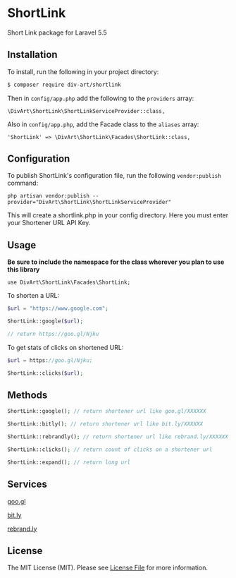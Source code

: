 # ShortLink
Short Link package for Laravel 5.5

## Installation

To install, run the following in your project directory:

``` bash
$ composer require div-art/shortlink
```

Then in `config/app.php` add the following to the `providers` array:

```
\DivArt\ShortLink\ShortLinkServiceProvider::class,
```

Also in `config/app.php`, add the Facade class to the `aliases` array:

```
'ShortLink' => \DivArt\ShortLink\Facades\ShortLink::class,
```

## Configuration

To publish ShortLink's configuration file, run the following `vendor:publish` command:

```
php artisan vendor:publish --provider="DivArt\ShortLink\ShortLinkServiceProvider"
```

This will create a shortlink.php in your config directory. Here you must enter your Shortener URL API Key.

## Usage

**Be sure to include the namespace for the class wherever you plan to use this library**

```
use DivArt\ShortLink\Facades\ShortLink;
```

To shorten a URL:

``` php
$url = "https://www.google.com";

ShortLink::google($url);

// return https://goo.gl/Njku
```

To get stats of clicks on shortened URL:

``` php
$url = https://goo.gl/Njku;

ShortLink::clicks($url);
```

## Methods

``` php
ShortLink::google(); // return shortener url like goo.gl/XXXXXX

ShortLink::bitly(); // return shortener url like bit.ly/XXXXXX

ShortLink::rebrandly(); // return shortener url like rebrand.ly/XXXXXX

ShortLink::clicks(); // return count of clicks on a shortener url

ShortLink::expand(); // return long url
```

## Services

[goo.gl](https://developers.google.com/url-shortener/)

[bit.ly](https://dev.bitly.com/)

[rebrand.ly](https://developers.rebrandly.com/)

## License

The MIT License (MIT). Please see [License File](LICENSE.md) for more information.
